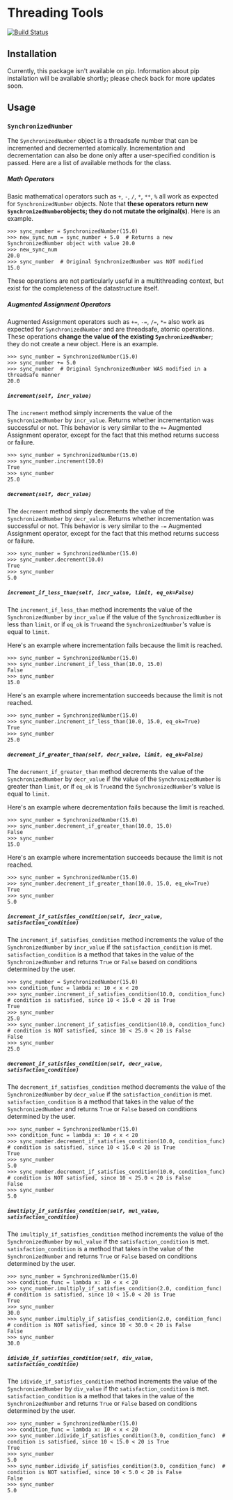 # Threading Tools
[![Build Status](https://travis-ci.org/mnpatil17/threading-tools.svg?branch=master)](https://travis-ci.org/mnpatil17/threading-tools)

## Installation

Currently, this package isn't available on pip. Information about pip installation will be available shortly; please check back for more updates soon.

## Usage

### `SynchronizedNumber`
The `SynchronizedNumber` object is a threadsafe number that can be incremented and decremented atomically. Incrementation and decrementation can also be done only after a user-specified condition is passed. Here are a list of available methods for the class.

##### Math Operators
Basic mathematical operators such as `+`, `-`, `/`, `*`, `**`, `%` all work as expected for `SynchronizedNumber` objects. Note that **these operators return new `SynchronizedNumber`objects; they do not mutate the original(s)**. Here is an example.

    >>> sync_number = SynchronizedNumber(15.0)
    >>> new_sync_num = sync_number + 5.0  # Returns a new SynchronizedNumber object with value 20.0
    >>> new_sync_num
    20.0
    >>> sync_number  # Original SynchronizedNumber was NOT modified
    15.0

These operations are not particularly useful in a multithreading context, but exist for the completeness of the datastructure itself.

##### Augmented Assignment Operators
Augmented Assignment operators such as `+=`, `-=`, `/=`, `*=` also work as expected for `SynchronizedNumber` and are threadsafe, atomic operations. These operations **change the value of the existing `SynchronizedNumber`**; they do not create a new object. Here is an example.

    >>> sync_number = SynchronizedNumber(15.0)
    >>> sync_number += 5.0
    >>> sync_number  # Original SynchronizedNumber WAS modified in a threadsafe manner
    20.0

##### `increment(self, incr_value)`
The `increment` method simply increments the value of the `SynchronizedNumber` by `incr_value`. Returns whether incrementation was successful or not. This behavior is very similar to the `+=` Augmented Assignment operator, except for the fact that this method returns success or failure.

    >>> sync_number = SynchronizedNumber(15.0)
    >>> sync_number.increment(10.0)
    True
    >>> sync_number
    25.0

##### `decrement(self, decr_value)`
The `decrement` method simply decrements the value of the `SynchronizedNumber` by `decr_value`. Returns whether incrementation was successful or not. This behavior is very similar to the `-=` Augmented Assignment operator, except for the fact that this method returns success or failure.

    >>> sync_number = SynchronizedNumber(15.0)
    >>> sync_number.decrement(10.0)
    True
    >>> sync_number
    5.0

##### `increment_if_less_than(self, incr_value, limit, eq_ok=False)`
The `increment_if_less_than` method increments the value of the `SynchronizedNumber` by `incr_value` if the value of the `SynchronizedNumber` is less than `limit`, or if `eq_ok` is `True`and the `SynchronizedNumber`'s value is equal to `limit`.

Here's an example where incrementation fails because the limit is reached.

    >>> sync_number = SynchronizedNumber(15.0)
    >>> sync_number.increment_if_less_than(10.0, 15.0)
    False
    >>> sync_number
    15.0

Here's an example where incrementation succeeds because the limit is not reached.

    >>> sync_number = SynchronizedNumber(15.0)
    >>> sync_number.increment_if_less_than(10.0, 15.0, eq_ok=True)
    True
    >>> sync_number
    25.0

##### `decrement_if_greater_than(self, decr_value, limit, eq_ok=False)`
The `decrement_if_greater_than` method decrements the value of the `SynchronizedNumber` by `decr_value` if the value of the `SynchronizedNumber` is greater than `limit`, or if `eq_ok` is `True`and the `SynchronizedNumber`'s value is equal to `limit`.

Here's an example where decrementation fails because the limit is reached.

    >>> sync_number = SynchronizedNumber(15.0)
    >>> sync_number.decrement_if_greater_than(10.0, 15.0)
    False
    >>> sync_number
    15.0

Here's an example where incrementation succeeds because the limit is not reached.

    >>> sync_number = SynchronizedNumber(15.0)
    >>> sync_number.decrement_if_greater_than(10.0, 15.0, eq_ok=True)
    True
    >>> sync_number
    5.0


##### `increment_if_satisfies_condition(self, incr_value, satisfaction_condition)`
The `increment_if_satisfies_condition` method increments the value of the `SynchronizedNumber` by `incr_value` if the `satisfaction_condition` is met. `satisfaction_condition` is a method that takes in the value of the `SynchronizedNumber` and returns `True` or `False` based on conditions determined by the user.

    >>> sync_number = SynchronizedNumber(15.0)
    >>> condition_func = lambda x: 10 < x < 20
    >>> sync_number.increment_if_satisfies_condition(10.0, condition_func)  # condition is satisfied, since 10 < 15.0 < 20 is True
    True
    >>> sync_number
    25.0
    >>> sync_number.increment_if_satisfies_condition(10.0, condition_func)  # condition is NOT satisfied, since 10 < 25.0 < 20 is False
    False
    >>> sync_number
    25.0

##### `decrement_if_satisfies_condition(self, decr_value, satisfaction_condition)`
The `decrement_if_satisfies_condition` method decrements the value of the `SynchronizedNumber` by `decr_value` if the `satisfaction_condition` is met. `satisfaction_condition` is a method that takes in the value of the `SynchronizedNumber` and returns `True` or `False` based on conditions determined by the user.

    >>> sync_number = SynchronizedNumber(15.0)
    >>> condition_func = lambda x: 10 < x < 20
    >>> sync_number.decrement_if_satisfies_condition(10.0, condition_func)  # condition is satisfied, since 10 < 15.0 < 20 is True
    True
    >>> sync_number
    5.0
    >>> sync_number.decrement_if_satisfies_condition(10.0, condition_func)  # condition is NOT satisfied, since 10 < 25.0 < 20 is False
    False
    >>> sync_number
    5.0

##### `imultiply_if_satisfies_condition(self, mul_value, satisfaction_condition)`
The `imultiply_if_satisfies_condition` method increments the value of the `SynchronizedNumber` by `mul_value` if the `satisfaction_condition` is met. `satisfaction_condition` is a method that takes in the value of the `SynchronizedNumber` and returns `True` or `False` based on conditions determined by the user.

    >>> sync_number = SynchronizedNumber(15.0)
    >>> condition_func = lambda x: 10 < x < 20
    >>> sync_number.imultiply_if_satisfies_condition(2.0, condition_func)  # condition is satisfied, since 10 < 15.0 < 20 is True
    True
    >>> sync_number
    30.0
    >>> sync_number.imultiply_if_satisfies_condition(2.0, condition_func)  # condition is NOT satisfied, since 10 < 30.0 < 20 is False
    False
    >>> sync_number
    30.0

##### `idivide_if_satisfies_condition(self, div_value, satisfaction_condition)`
The `idivide_if_satisfies_condition` method increments the value of the `SynchronizedNumber` by `div_value` if the `satisfaction_condition` is met. `satisfaction_condition` is a method that takes in the value of the `SynchronizedNumber` and returns `True` or `False` based on conditions determined by the user.

    >>> sync_number = SynchronizedNumber(15.0)
    >>> condition_func = lambda x: 10 < x < 20
    >>> sync_number.idivide_if_satisfies_condition(3.0, condition_func)  # condition is satisfied, since 10 < 15.0 < 20 is True
    True
    >>> sync_number
    5.0
    >>> sync_number.idivide_if_satisfies_condition(3.0, condition_func)  # condition is NOT satisfied, since 10 < 5.0 < 20 is False
    False
    >>> sync_number
    5.0
